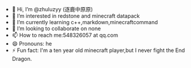 - 👋 Hi, I’m @zhuluzyy (逐鹿中原原)
- 👀 I’m interested in redstone and minecraft datapack
- 🌱 I’m currently learning c++,markdown,minecraftcommand
- 💞️ I’m looking to collaborate on none
- 📫 How to reach me:548326057 at qq.com
- 😄 Pronouns: he
- ⚡ Fun fact: I'm a ten year old minecraft player,but I never fight the End Dragon. 

<!---
zhuluzyy/zhuluzyy is a ✨ special ✨ repository because its `README.md` (this file) appears on your GitHub profile.
You can click the Preview link to take a look at your changes.
--->
